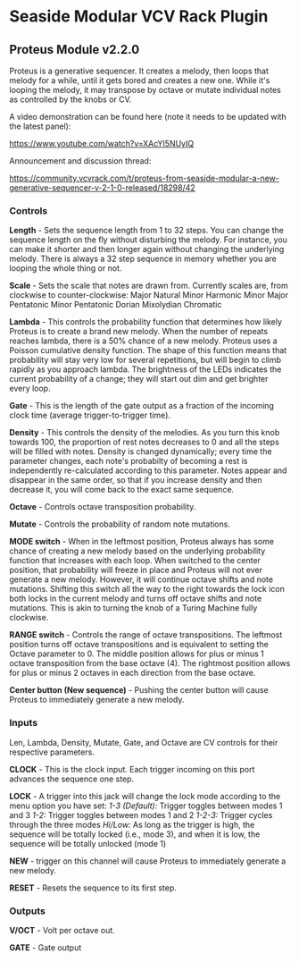 # Seaside Modular VCV Rack Plugin

## Proteus Module v2.2.0

Proteus is a generative sequencer. It creates a melody, then loops that melody for a while, until it gets bored and creates a new one. While it's looping the melody, it may transpose by octave or mutate individual notes as controlled by the knobs or CV.

A video demonstration can be found here (note it needs to be updated with the latest panel): 

https://www.youtube.com/watch?v=XAcYI5NUyIQ

Announcement and discussion thread: 

https://community.vcvrack.com/t/proteus-from-seaside-modular-a-new-generative-sequencer-v-2-1-0-released/18298/42


### Controls

**Length** - Sets the sequence length from 1 to 32 steps. You can change the sequence length on the fly without disturbing the melody. For instance, you can make it shorter and then longer again without changing the underlying melody. There is always a 32 step sequence in memory whether you are looping the whole thing or not. 

**Scale** - Sets the scale that notes are drawn from. Currently scales are, from clockwise to counter-clockwise:
Major
Natural Minor
Harmonic Minor
Major Pentatonic
Minor Pentatonic
Dorian
Mixolydian
Chromatic

**Lambda** - This controls the probability function that determines how likely Proteus is to create a brand new melody. When the number of repeats reaches lambda, there is a 50% chance of a new melody. Proteus uses a Poisson cumulative density function. The shape of this function means that probability will stay very low for several repetitions, but will begin to climb rapidly as you approach lambda. The brightness of the LEDs indicates the current probability of a change; they will start out dim and get brighter every loop. 

**Gate** - This is the length of the gate output as a fraction of the incoming clock time (average trigger-to-trigger time).

**Density** - This controls the density of the melodies. As you turn this knob towards 100, the proportion of rest notes decreases to 0 and all the steps will be filled with notes. Density is changed dynamically; every time the parameter changes, each note's probabilty of becoming a rest is independently re-calculated according to this parameter. Notes appear and disappear in the same order, so that if you increase density and then decrease it, you will come back to the exact same sequence. 

**Octave** - Controls octave transposition probability. 

**Mutate** - Controls the probability of random note mutations. 

**MODE switch** - When in the leftmost position, Proteus always has some chance of creating a new melody based on the underlying probability function that increases with each loop. When switched to the center position, that probability will freeze in place and Proteus will not ever generate a new melody. However, it will continue octave shifts and note mutations. Shifting this switch all the way to the right towards the lock icon both locks in the current melody and turns off octave shifts and note mutations. This is akin to turning the knob of a Turing Machine fully clockwise. 

**RANGE switch** - Controls the range of octave transpositions. The leftmost position turns off octave transpositions and is equivalent to setting the Octave parameter to 0. The middle position allows for plus or minus 1 octave transposition from the base octave (4). The rightmost position allows for plus or minus 2 octaves in each direction from the base octave.

**Center button (New sequence)** - Pushing the center button will cause Proteus to immediately generate a new melody. 

### Inputs

Len, Lambda, Density, Mutate, Gate, and Octave are CV controls for their respective parameters. 

**CLOCK** - This is the clock input. Each trigger incoming on this port advances the sequence one step. 

**LOCK** - A trigger into this jack will change the lock mode according to the menu option you have set: 
    *1-3 (Default):* Trigger toggles between modes 1 and 3
    *1-2:* Trigger toggles between modes 1 and 2
    *1-2-3:* Trigger cycles through the three modes
    *Hi/Low:* As long as the trigger is high, the sequence will be totally locked (i.e., mode 3), and when it is low, the  sequence will be totally unlocked (mode 1)

**NEW** -  trigger on this channel will cause Proteus to immediately generate a new melody. 

**RESET** - Resets the sequence to its first step. 

### Outputs

**V/OCT** - Volt per octave out. 

**GATE** - Gate output
